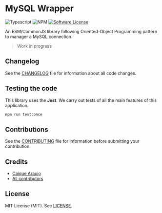 # MySQL Wrapper

![Typescript](https://img.shields.io/badge/language-typescript-blue?style=for-the-badge) ![NPM](https://img.shields.io/npm/v/@piggly/mysql?style=for-the-badge) [![Software License](https://img.shields.io/badge/license-MIT-brightgreen.svg?style=for-the-badge)](LICENSE)

An ESM/CommonJS library following Oriented-Object Programming pattern to manager a MySQL connection.

> Work in progress

## Changelog

See the [CHANGELOG](CHANGELOG.md) file for information about all code changes.

## Testing the code

This library uses the **Jest**. We carry out tests of all the main features of this application.

```bash
npm run test:once
```

## Contributions

See the [CONTRIBUTING](CONTRIBUTING.md) file for information before submitting your contribution.

## Credits

- [Caique Araujo](https://github.com/caiquearaujo)
- [All contributors](../../contributors)

## License

MIT License (MIT). See [LICENSE](LICENSE).